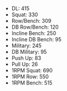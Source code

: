* DL: 415
*  Squat: 330
*  Row/Bench: 309
*  DB Row/Bench: 120
*  Incline Bench: 250
*  Incline DB Bench: 95
*  Military: 245
*  DB Military: 95
*  Push Up: 83
*  Pull Up: 26
*  1RPM Squat: 690
*  1RPM Row: 550
*  1RPM Bench: 515
